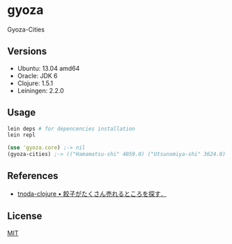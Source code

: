 # gyoza

Gyoza-Cities

## Versions

* Ubuntu: 13.04 amd64
* Oracle: JDK 6
* Clojure: 1.5.1
* Leiningen: 2.2.0

## Usage

```sh
lein deps # for depencencies installation
lein repl
```

```clojure
(use 'gyoza.core) ;-> nil
(gyoza-cities) ;-> (("Hamamatsu-shi" 4059.0) ("Utsunomiya-shi" 3624.0) ("Kyoto-shi" 2529.0) ("Shizuoka-shi" 2052.0) ("Otsu-shi" 1976.0))
```

## References

* [tnoda-clojure &bull; 餃子がたくさん売れるところを探す．](http://tnoda-clojure.tumblr.com/post/47473997856/searching-gyoza-town-in-japan)

## License

[MIT](http://opensource.org/licenses/MIT)
